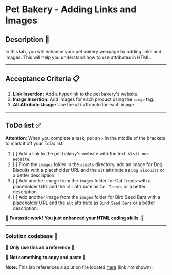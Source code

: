 # Pet Bakery - Adding Links and Images

## Description 📄
In this lab, you will enhance your pet bakery webpage by adding links and images. This will help you understand how to use attributes in HTML.

---

## Acceptance Criteria 📋
1. **Link Insertion:** Add a hyperlink to the pet bakery's website.
2. **Image Insertion:** Add images for each product using the `<img>` tag.
3. **Alt Attribute Usage:** Use the `alt` attribute for each image.

---

## ToDo list ✅
**Attention**: When you complete a task, put an `x` in the middle of the brackets to mark it off your ToDo list.

1. [ ] Add a link to the pet bakery's website with the text: `Visit our Website`.
2. [ ] From the `images` folder in the `assets` directory, add an image for Dog Biscuits with a placeholder URL and the `alt` attribute as `Dog Biscuits` or a better description.
3. [ ] Add another image from the `images` folder for Cat Treats with a placeholder URL and the `alt` attribute as `Cat Treats` or a better description.
4. [ ] Add another image from the `images` folder for Bird Seed Bars with a placeholder URL and the `alt` attribute as `Bird Seed Bars` or a better description.

🎊 **Fantastic work! You just enhanced your HTML coding skills.** 🎊

---

### Solution codebase 👀
🛑 **Only use this as a reference** 🛑

💾 **Not something to copy and paste** 💾

**Note:**  This lab references a solution file located [here](https://github.com/HackerUSA-CE/sdai-wde-d1-Essential-HTML-Revisited-together/blob/solution/index.html) (link not shown).